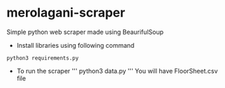 # merolagani-scraper
Simple python web scraper made using BeaurifulSoup 

- Install libraries using following command
```
python3 requirements.py
```
- To run the scraper 
'''
python3 data.py
'''
You will have FloorSheet.csv file 


